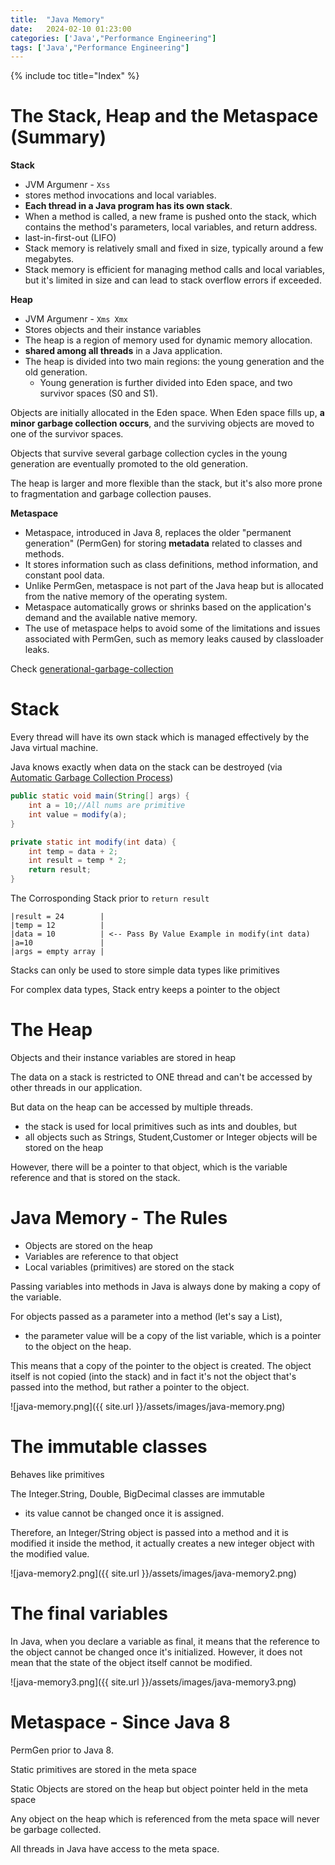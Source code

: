 ```yaml
---
title:  "Java Memory"
date:   2024-02-10 01:23:00
categories: ['Java',"Performance Engineering"]
tags: ['Java',"Performance Engineering"]
---
```


{% include toc title="Index" %}

# The Stack, Heap and the Metaspace (Summary)

**Stack**

- JVM Argumenr - `Xss`
- stores method invocations and local variables.
- **Each thread in a Java program has its own stack**.
- When a method is called, a new frame is pushed onto the stack, which contains the method's parameters, local variables, and return address.
- last-in-first-out (LIFO)
- Stack memory is relatively small and fixed in size, typically around a few megabytes.
- Stack memory is efficient for managing method calls and local variables, but it's limited in size and can lead to stack overflow errors if exceeded.

**Heap**
- JVM Argumenr - `Xms Xmx`
- Stores objects and their instance variables
- The heap is a region of memory used for dynamic memory allocation.
- **shared among all threads** in a Java application.
- The heap is divided into two main regions: the young generation and the old generation.
  - Young generation is further divided into Eden space, and two survivor spaces (S0 and S1).

Objects are initially allocated in the Eden space. When Eden space fills up, **a minor garbage collection occurs**, 
and the surviving objects are moved to one of the survivor spaces.

Objects that survive several garbage collection cycles in the young generation are eventually promoted to the old generation.

The heap is larger and more flexible than the stack, but it's also more prone to fragmentation and garbage collection pauses.
  
**Metaspace**

- Metaspace, introduced in Java 8, replaces the older "permanent generation" (PermGen) for storing **metadata** related to classes and methods.
- It stores information such as class definitions, method information, and constant pool data.
- Unlike PermGen, metaspace is not part of the Java heap but is allocated from the native memory of the operating system.
- Metaspace automatically grows or shrinks based on the application's demand and the available native memory.
- The use of metaspace helps to avoid some of the limitations and issues associated with PermGen, such as memory leaks caused by classloader leaks.

Check [generational-garbage-collection](https://nitinkc.github.io/java/performance%20engineering/GarbageCollections/#generational-garbage-collection)
# Stack
Every thread will have its own stack which is managed effectively by the Java virtual machine.

Java knows exactly when data on the stack can be destroyed (via [Automatic Garbage Collection Process](https://nitinkc.github.io/java/GarbageCollections))

```java
public static void main(String[] args) {
    int a = 10;//All nums are primitive
    int value = modify(a);
}

private static int modify(int data) {
    int temp = data + 2;
    int result = temp * 2;
    return result;
}
```

The Corrosponding Stack prior to `return result`
```log
|result = 24        | 
|temp = 12          |
|data = 10          | <-- Pass By Value Example in modify(int data)
|a=10               |
|args = empty array |

```

Stacks can only be used to store simple data types like primitives

For complex data types, Stack entry keeps a pointer to the object 

# The Heap

Objects and their instance variables are stored in heap

The data on a stack is restricted to ONE thread and can't be accessed by other threads in our application.

But data on the heap can be accessed by multiple threads.

* the stack is used for local primitives such as ints and doubles, but
* all objects such as Strings, Student,Customer or Integer objects will be stored on the heap

However, there will be a pointer to that object, which is the variable reference and that is stored on the stack.

# Java Memory - The Rules

* Objects are stored on the heap
* Variables are reference to that object
* Local variables (primitives) are stored on the stack

Passing variables into methods in Java is always done by making a copy of the variable.

For objects passed as a parameter into a method (let's say a List), 
  - the parameter value will be a copy of the list variable, which is 
a pointer to the object on the heap.

This means that a copy of the pointer to the object is created. The object itself is not copied (into the stack) and in fact it's not the
object that's passed into the method, but rather a pointer to the object.

![java-memory.png]({{ site.url }}/assets/images/java-memory.png)


# The immutable classes
Behaves like primitives

The Integer.String, Double, BigDecimal classes are immutable
* its value cannot be changed once it is assigned.

Therefore, an Integer/String object is passed into a method and it is modified it inside the method,
it actually creates a new integer object with the modified value.

![java-memory2.png]({{ site.url }}/assets/images/java-memory2.png)

# The final variables

In Java, when you declare a variable as final, it means that the reference to the object cannot be changed once it's 
initialized. However, it does not mean that the state of the object itself cannot be modified.

![java-memory3.png]({{ site.url }}/assets/images/java-memory3.png)

# Metaspace - Since Java 8

PermGen prior to Java 8.

Static primitives are stored in the meta space

Static Objects are stored on the heap but object pointer held in the meta space

Any object on the heap which is referenced from the meta space will never be garbage collected.

All threads in Java have access to the meta space.

